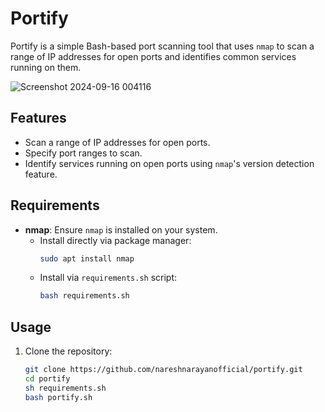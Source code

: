 # Portify

Portify is a simple Bash-based port scanning tool that uses `nmap` to scan a range of IP addresses for open ports and identifies common services running on them.

![Screenshot 2024-09-16 004116](https://github.com/user-attachments/assets/2371d765-3c9d-468f-b45e-399cdb642e59)


## Features

- Scan a range of IP addresses for open ports.
- Specify port ranges to scan.
- Identify services running on open ports using `nmap`'s version detection feature.

## Requirements

- **nmap**: Ensure `nmap` is installed on your system.
  - Install directly via package manager:
    ```bash
    sudo apt install nmap

    ```
  - Install via `requirements.sh` script:
    ```bash
    bash requirements.sh
    
    ```

## Usage

1. Clone the repository:
   ```bash
   git clone https://github.com/nareshnarayanofficial/portify.git
   cd portify
   sh requirements.sh
   bash portify.sh
